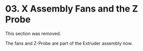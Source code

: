 # 03. X Assembly Fans and the Z Probe

This section was removed. 

The fans and Z-Probe are part of the Extruder assembly now.

<span></span>
